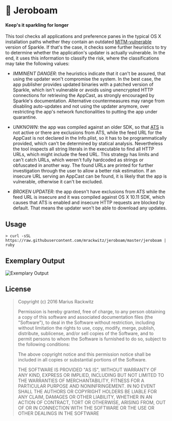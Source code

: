  🍾 Jeroboam
============

#### Keep's it sparkling for longer

This tool checks all applications and preference panes in the typical OS X
installation paths whether they contain an outdated [MITM-vulnerable][1]
version of Sparkle.
If that's the case, it checks some further heuristics to try to determine
whether the application's updater is actually vulnerable.
In the end, it uses this information to classify the risk, where the
classifications may take the following values:

* *IMMINENT DANGER*: the heuristics indicate that it can't be assured, that
  using the updater won't compromise the system.
  In the best case, the app publisher provides updated binaries with a patched
  version of Sparkle, which isn't vulnerable or avoids using unencrypted
  HTTP connections for retrieving the AppCast, as strongly encouraged by
  Sparkle's documentation.
  Alternative countermeasures may range from disabling auto-updates and not
  using the updater anymore, over restricting the app's network functionalities
  to putting the app under quarantine.

* *UNKNOWN*: the app was compiled against an older SDK, so that [ATS][2] is not
  active or there are exclusions from ATS, while the feed URL for the AppCast
  is not declared in the Info.plist, so it has to be programmatically provided,
  which can't be determined by statical analysis. Nevertheless the tool
  inspects all string literals in the executable to find all HTTP URLs, which
  might include the feed URL. This strategy has limits and can't catch URLs,
  which weren't fully hardcoded as strings or obfuscated in another way. The
  found URLs are printed for further investigation through the user to allow a
  better risk estimation. If an insecure URL serving an AppCast can be found,
  it is likely that the app is vulnerable, otherwise it can't be excluded.

* *BROKEN UPDATER*: the app doesn't have exclusions from ATS while the feed
  URL is insecure and it was compiled against OS X 10.11 SDK, which causes that
  ATS is enabled and insecure HTTP requests are blocked by default. That means
  the updater won't be able to download any updates.


## Usage

```shell
> curl -sSL https://raw.githubusercontent.com/mrackwitz/jeroboam/master/jeroboam | ruby
```

## Exemplary Output

![Exemplary Output](https://raw.github.com/mrackwitz/jeroboam/assets/output.png)

## License

>Copyright (c) 2016 Marius Rackwitz
>
>Permission is hereby granted, free of charge, to any person obtaining a copy of this software and associated documentation files (the "Software"), to deal in the Software without restriction, including without limitation the rights to use, copy, modify, merge, publish, distribute, sublicense, and/or sell copies of the Software, and to permit persons to whom the Software is furnished to do so, subject to the following conditions:
>
>The above copyright notice and this permission notice shall be included in all copies or substantial portions of the Software.
>
>THE SOFTWARE IS PROVIDED "AS IS", WITHOUT WARRANTY OF ANY KIND, EXPRESS OR IMPLIED, INCLUDING BUT NOT LIMITED TO THE WARRANTIES OF MERCHANTABILITY, FITNESS FOR A PARTICULAR PURPOSE AND NONINFRINGEMENT. IN NO EVENT SHALL THE AUTHORS OR COPYRIGHT HOLDERS BE LIABLE FOR ANY CLAIM, DAMAGES OR OTHER LIABILITY, WHETHER IN AN ACTION OF CONTRACT, TORT OR OTHERWISE, ARISING FROM, OUT OF OR IN CONNECTION WITH THE SOFTWARE OR THE USE OR OTHER DEALINGS IN THE SOFTWARE

[1]: https://sparkle-project.org/documentation/security/
[2]: https://developer.apple.com/library/prerelease/mac/technotes/App-Transport-Security-Technote/
